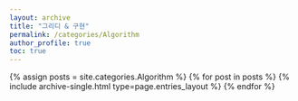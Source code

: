 ```yaml
---
layout: archive
title: "그리디 & 구현"
permalink: /categories/Algorithm
author_profile: true
toc: true
---
```

{% assign posts = site.categories.Algorithm %}
{% for post in posts %} {% include archive-single.html type=page.entries_layout %} {% endfor %}